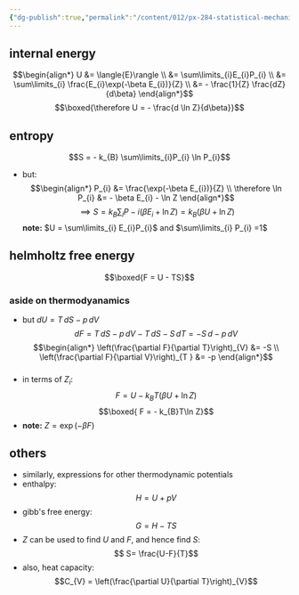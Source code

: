 ```yaml
---
{"dg-publish":true,"permalink":"/content/012/px-284-statistical-mechanics/e-single-particle-partition-function/px-284-e1-finding-functions-of-state/","noteIcon":"1","created":"2024-11-25T10:50:32.000+00:00","updated":"2024-11-27T18:05:07.828+00:00"}
---
```


## internal energy
$$\begin{align*}
	U &= \langle{E}\rangle \\
	&= \sum\limits_{i}E_{i}P_{i} \\
	&= \sum\limits_{i} \frac{E_{i}\exp(-\beta E_{i})}{Z} \\
	&= - \frac{1}{Z} \frac{dZ}{d\beta}
\end{align*}$$
$$\boxed{\therefore U = - \frac{d \ln Z}{d\beta}}$$
## entropy
$$S = - k_{B} \sum\limits_{i}P_{i} \ln P_{i}$$
- but: 
$$\begin{align*}
	P_{i} &= \frac{\exp(-\beta E_{i})}{Z} \\
\therefore \ln P_{i} &= - \beta E_{i} - \ln Z
\end{align*}$$
$$\implies S = k_{B} \sum_{i} P-i (\beta E_{i} + \ln Z) = k_{B}(\beta U + \ln Z)$$
**note:** $U = \sum\limits_{i} E_{i}P_{i}$ and $\sum\limits_{i} P_{i} =1$
## helmholtz free energy
$$\boxed{F = U - TS}$$
### aside on thermodyanamics
- but $dU = T\,dS - p\,dV$
$$dF = T\,dS - p\,dV - T\,dS - S\,dT = -S\,d - p\,dV$$
$$\begin{align*}
	\left(\frac{\partial F}{\partial T}\right)_{V} &=  -S \\
	\left(\frac{\partial F}{\partial V}\right)_{T } &= -p
\end{align*}$$
###
- in terms of $Z_{i}:$ 
$$F = U - k_{B}T (\beta U + \ln Z)$$
$$\boxed{ F = - k_{B}T\ln Z}$$
- **note:** $Z = \exp(-\beta F)$
## others
- similarly, expressions for other thermodynamic potentials
- enthalpy: 
$$H = U + pV$$
- gibb's free energy: 
$$G = H - TS$$
- $Z$ can be used to find $U$ and $F$, and hence find ${} S:$ 
$$ S= \frac{U-F}{T}$$
- also, heat capacity: 
$$C_{V} = \left(\frac{\partial U}{\partial T}\right)_{V}$$
